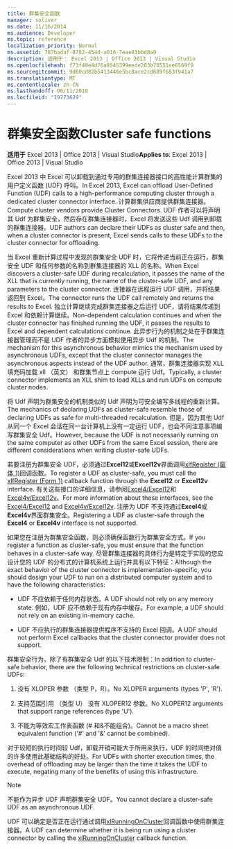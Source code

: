 ```yaml
---
title: 群集安全函数
manager: soliver
ms.date: 11/16/2014
ms.audience: Developer
ms.topic: reference
localization_priority: Normal
ms.assetid: 787badaf-8782-454d-a016-7eae83bbd8a9
description: 适用于： Excel 2013 | Office 2013 | Visual Studio
ms.openlocfilehash: f73f49e4d76a8545399eede283b70551ee6569f9
ms.sourcegitcommit: 9d60cd82b5413446e5bc8ace2cd689f683fb41a7
ms.translationtype: MT
ms.contentlocale: zh-CN
ms.lasthandoff: 06/11/2018
ms.locfileid: "19773629"
---
```

# <a name="cluster-safe-functions"></a><span data-ttu-id="68f80-103">群集安全函数</span><span class="sxs-lookup"><span data-stu-id="68f80-103">Cluster safe functions</span></span>

<span data-ttu-id="68f80-104">**适用于** Excel 2013 | Office 2013 | Visual Studio</span><span class="sxs-lookup"><span data-stu-id="68f80-104">**Applies to**: Excel 2013 | Office 2013 | Visual Studio</span></span> 
  
<span data-ttu-id="68f80-105">Excel 2013 中 Excel 可以卸载到通过专用的群集连接器接口的高性能计算群集的用户定义函数 (UDF) 呼叫。</span><span class="sxs-lookup"><span data-stu-id="68f80-105">In Excel 2013, Excel can offload User-Defined Function (UDF) calls to a high-performance computing cluster through a dedicated cluster connector interface.</span></span> <span data-ttu-id="68f80-106">计算群集供应商提供群集连接器。</span><span class="sxs-lookup"><span data-stu-id="68f80-106">Compute cluster vendors provide Cluster Connectors.</span></span> <span data-ttu-id="68f80-107">UDF 作者可以将声明其 Udf 为群集安全，然后存在群集连接器时，Excel 将发送这些 Udf 调用到卸载的群集连接器。</span><span class="sxs-lookup"><span data-stu-id="68f80-107">UDF authors can declare their UDFs as cluster safe and then, when a cluster connector is present, Excel sends calls to these UDFs to the cluster connector for offloading.</span></span>
  
<span data-ttu-id="68f80-108">当 Excel 重新计算过程中发现的群集安全 UDF 时，它将传递当前正在运行，群集安全 UDF 和任何参数的名称到群集连接器的 XLL 的名称。</span><span class="sxs-lookup"><span data-stu-id="68f80-108">When Excel discovers a cluster-safe UDF during recalculation, it passes the name of the XLL that is currently running, the name of the cluster-safe UDF, and any parameters to the cluster connector.</span></span> <span data-ttu-id="68f80-109">连接器在远程运行 UDF 调用，并将结果返回到 Excel。</span><span class="sxs-lookup"><span data-stu-id="68f80-109">The connector runs the UDF call remotely and returns the results to Excel.</span></span> <span data-ttu-id="68f80-110">独立计算继续完成群集连接器之后运行 UDF，请将结果传递到 Excel 和依赖计算继续。</span><span class="sxs-lookup"><span data-stu-id="68f80-110">Non-dependent calculation continues and when the cluster connector has finished running the UDF, it passes the results to Excel and dependent calculations continue.</span></span> <span data-ttu-id="68f80-111">此异步行为的机制之处在于群集连接器管理而不是 UDF 作者的异步方面模拟使用异步 Udf 的机制。</span><span class="sxs-lookup"><span data-stu-id="68f80-111">The mechanism for this asynchronous behavior mimics the mechanism used by asynchronous UDFs, except that the cluster connector manages the asynchronous aspects instead of the UDF author.</span></span> <span data-ttu-id="68f80-112">通常，群集连接器实现 XLL 填充码加载 xll （英文） 和群集节点上 compute 运行 Udf。</span><span class="sxs-lookup"><span data-stu-id="68f80-112">Typically, a cluster connector implements an XLL shim to load XLLs and run UDFs on compute cluster nodes.</span></span>
  
<span data-ttu-id="68f80-113">将 Udf 声明为群集安全的机制类似的 Udf 声明为可安全编写多线程的重新计算。</span><span class="sxs-lookup"><span data-stu-id="68f80-113">The mechanics of declaring UDFs as cluster-safe resemble those of declaring UDFs as safe for multi-threaded recalculation.</span></span> <span data-ttu-id="68f80-114">但是，因为其他 Udf 从同一个 Excel 会话在同一台计算机上没有一定运行 UDF，也会不同注意事项编写群集安全 Udf。</span><span class="sxs-lookup"><span data-stu-id="68f80-114">However, because the UDF is not necessarily running on the same computer as other UDFs from the same Excel session, there are different considerations when writing cluster-safe UDFs.</span></span>
  
<span data-ttu-id="68f80-115">若要注册为群集安全 UDF，必须通过**Excel12**或**Excel12v**界面调用[xlfRegister (窗体 1)](xlfregister-form-1.md)回调函数。</span><span class="sxs-lookup"><span data-stu-id="68f80-115">To register a UDF as cluster-safe, you must call the [xlfRegister (Form 1)](xlfregister-form-1.md) callback function through the **Excel12** or **Excel12v** interface.</span></span> <span data-ttu-id="68f80-116">有关这些接口的详细信息，请参阅[Excel4/Excel12](excel4-excel12.md)和[Excel4v/Excel12v](excel4v-excel12v.md)。</span><span class="sxs-lookup"><span data-stu-id="68f80-116">For more information about these interfaces, see the [Excel4/Excel12](excel4-excel12.md) and [Excel4v/Excel12v](excel4v-excel12v.md).</span></span> <span data-ttu-id="68f80-117">注册为 UDF 不支持通过**Excel4**或**Excel4v**界面群集安全。</span><span class="sxs-lookup"><span data-stu-id="68f80-117">Registering a UDF as cluster-safe through the **Excel4** or **Excel4v** interface is not supported.</span></span> 
  
<span data-ttu-id="68f80-118">如果您在注册为群集安全函数，则必须确保函数行为群集安全方式。</span><span class="sxs-lookup"><span data-stu-id="68f80-118">If you register a function as cluster-safe, you must ensure that the function behaves in a cluster-safe way.</span></span> <span data-ttu-id="68f80-119">尽管群集连接器的具体行为是特定于实现的您应设计您的 UDF 的分布式的计算机系统上运行并具有以下特征：</span><span class="sxs-lookup"><span data-stu-id="68f80-119">Although the exact behavior of the cluster connector is implementation-specific, you should design your UDF to run on a distributed computer system and to have the following characteristics:</span></span>
  
- <span data-ttu-id="68f80-120">UDF 不应依赖于任何内存状态。</span><span class="sxs-lookup"><span data-stu-id="68f80-120">A UDF should not rely on any memory state.</span></span> <span data-ttu-id="68f80-121">例如，UDF 应不依赖于现有内存中缓存。</span><span class="sxs-lookup"><span data-stu-id="68f80-121">For example, a UDF should not rely on an existing in-memory cache.</span></span>
    
- <span data-ttu-id="68f80-122">UDF 不应执行的群集连接器提供程序不支持的 Excel 回调。</span><span class="sxs-lookup"><span data-stu-id="68f80-122">A UDF should not perform Excel callbacks that the cluster connector provider does not support.</span></span>
    
<span data-ttu-id="68f80-123">群集安全行为，除了有群集安全 Udf 的以下技术限制：</span><span class="sxs-lookup"><span data-stu-id="68f80-123">In addition to cluster-safe behavior, there are the following technical restrictions on cluster-safe UDFs:</span></span>
  
1. <span data-ttu-id="68f80-124">没有 XLOPER 参数 （类型 P，R）。</span><span class="sxs-lookup"><span data-stu-id="68f80-124">No XLOPER arguments (types 'P', 'R').</span></span>
    
2. <span data-ttu-id="68f80-125">支持范围引用 （类型 U） 没有 XLOPER12 参数。</span><span class="sxs-lookup"><span data-stu-id="68f80-125">No XLOPER12 arguments that support range references (type 'U').</span></span>
    
3. <span data-ttu-id="68f80-126">不能为等效宏工作表函数 (# 和&amp;不能组合)。</span><span class="sxs-lookup"><span data-stu-id="68f80-126">Cannot be a macro sheet equivalent function ('#' and '&amp;' cannot be combined).</span></span>
    
<span data-ttu-id="68f80-127">对于较短的执行时间较 Udf，卸载开销可能大于所用来执行，UDF 的时间绝对值的许多使用此基础结构的好处。</span><span class="sxs-lookup"><span data-stu-id="68f80-127">For UDFs with shorter execution times, the overhead of offloading may be larger than the time it takes the UDF to execute, negating many of the benefits of using this infrastructure.</span></span>
  
> [!NOTE]
> <span data-ttu-id="68f80-128">不能作为异步 UDF 声明群集安全 UDF。</span><span class="sxs-lookup"><span data-stu-id="68f80-128">You cannot declare a cluster-safe UDF as an asynchronous UDF.</span></span> 
  
<span data-ttu-id="68f80-129">UDF 可以确定是否正在运行通过调用[xlRunningOnCluster](xlrunningoncluster.md)回调函数中使用群集连接器。</span><span class="sxs-lookup"><span data-stu-id="68f80-129">A UDF can determine whether it is being run using a cluster connector by calling the [xlRunningOnCluster](xlrunningoncluster.md) callback function.</span></span> 
  

